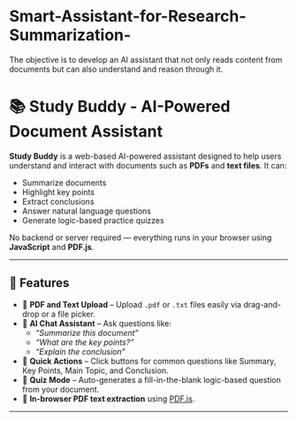 # Smart-Assistant-for-Research-Summarization-
The objective is to develop an AI assistant that not only reads content from  documents but can also understand and reason through it. 

# 📚 Study Buddy - AI-Powered Document Assistant

**Study Buddy** is a web-based AI-powered assistant designed to help users understand and interact with documents such as **PDFs** and **text files**. It can:
- Summarize documents
- Highlight key points
- Extract conclusions
- Answer natural language questions
- Generate logic-based practice quizzes

No backend or server required — everything runs in your browser using **JavaScript** and **PDF.js**.

---

## 🚀 Features

- 📄 **PDF and Text Upload** – Upload `.pdf` or `.txt` files easily via drag-and-drop or a file picker.
- 💬 **AI Chat Assistant** – Ask questions like:
  - _“Summarize this document”_
  - _“What are the key points?”_
  - _“Explain the conclusion”_
- 📌 **Quick Actions** – Click buttons for common questions like Summary, Key Points, Main Topic, and Conclusion.
- 🎯 **Quiz Mode** – Auto-generates a fill-in-the-blank logic-based question from your document.
- 📖 **In-browser PDF text extraction** using [PDF.js](https://mozilla.github.io/pdf.js/).

---

